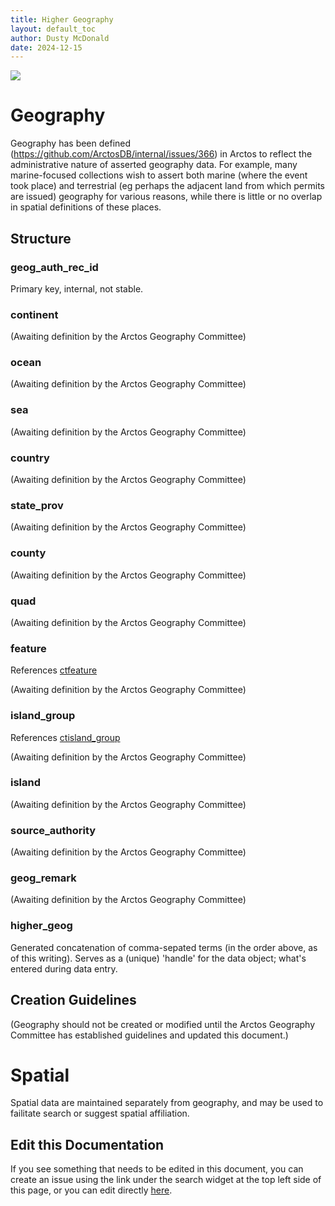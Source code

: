 ```yaml
---
title: Higher Geography
layout: default_toc
author: Dusty McDonald
date: 2024-12-15
---
```



![](https://raw.githubusercontent.com/ArctosDB/documentation-wiki/gh-pages/tutorial_images/Bear%20Work%20in%20Progress.JPG)


# Geography

Geography has been defined (https://github.com/ArctosDB/internal/issues/366) in Arctos to reflect the administrative nature of asserted geography data. For example, many marine-focused collections wish to assert both marine (where the event took place) and terrestrial (eg perhaps the adjacent land from which permits are issued) geography for various reasons, while there is little or no overlap in spatial definitions of these places.

## Structure

### geog_auth_rec_id

Primary key, internal, not stable.

### continent

(Awaiting definition by the Arctos Geography Committee)

### ocean

(Awaiting definition by the Arctos Geography Committee)


### sea

(Awaiting definition by the Arctos Geography Committee)


### country

(Awaiting definition by the Arctos Geography Committee)


### state_prov

(Awaiting definition by the Arctos Geography Committee)


### county

(Awaiting definition by the Arctos Geography Committee)


### quad

(Awaiting definition by the Arctos Geography Committee)


### feature

References [ctfeature](https://arctos.database.museum/info/ctDocumentation.cfm?table=ctfeature)

(Awaiting definition by the Arctos Geography Committee)


### island_group

References [ctisland_group](https://arctos.database.museum/info/ctDocumentation.cfm?table=ctisland_group)

(Awaiting definition by the Arctos Geography Committee)


### island

(Awaiting definition by the Arctos Geography Committee)


### source_authority

(Awaiting definition by the Arctos Geography Committee)


### geog_remark

(Awaiting definition by the Arctos Geography Committee)


### higher_geog

Generated concatenation of comma-sepated terms (in the order above, as of this writing). Serves as a (unique) 'handle' for the data object; what's entered during data entry.





## Creation Guidelines

(Geography should not be created or modified until the Arctos Geography Committee has established guidelines and updated this document.)

# Spatial

Spatial data are maintained separately from geography, and may be used to failitate search or suggest spatial affiliation.



## Edit this Documentation

If you see something that needs to be edited in this document, you can create an issue using the link under the search widget at the top left side of this page, or you can edit directly <a href="https://github.com/ArctosDB/documentation-wiki/edit/gh-pages/_documentation/higher-geography.markdown" target="_blank">here</a>.
